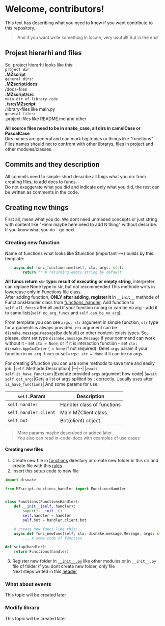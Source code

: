 # Welcome, contributors!
This text has describing what you need to know if you want contribute to this repository.
> And if you want write something in locale, very usufull! But in the end
## Projest hierarhi and files
So, project hierarhi looks like this:  
`project dir`  
__.MZscript__  
`general dirs:`  
__.MZscript/docs__  
/docs-files  
__.MZscript/src__  
`main dir of library code`  
__./src/MZscript__  
/library-files like main.py  
`general files:`  
.project-files like README.md and other

__All source files need to be in snake_case, all dirs in camelCase or PascalCase__  
Dirs names are general and can mark big topics or things like "functions"  
Files names should not to confront with other librarys, files in project and other modules/classes.
## Commits and they description
All commits need to simple-short describe all thigs what you do: from creating files, to add docs to funcs.  
Do not exaggerate what you did and indicate only what you did, the rest can be written as comments in the code.
## Creating new things
First all, mean what you do. We dont need unmaded concepts or just string with content like "Hmm maybe here need to add N thing" without describe. If you know what you do - go next

### Creating new function
Name of functions what looks like $function (important -->) builds by this template:
```py
    async def func_functionname(self, ctx, args: str):
        return "" # returning empty string by default
```
__All funcs return `str` type: result of executing or empty string__, interpreter can replace None type to str, but not recommended
This methode writs in lowercase only in Functions file class.  
After adding function, __ONLY after adding, register it__ in `__init__` methode of FunctionsHandler class from [functions_handler](/src/MZscript/functions_handler.py?FunctionsHandler). Add function to `self.all_funcs` after all and if your function no arg or can be no arg - add it to same lists(`self.no_arg_funcs` and `self.can_be_no_arg`).

From template you can see `args: str` argument in simple function, `str` type for arguments is always provided. `ctx` argument can be `disnake.message.Message`(by default) or other context-exists types. So, please, dont set type `disnake.message.Message` if your command can work without it - set `ctx = None`, or if it is interaction function - set `ctx: disnake.AppCmdInter` (` = None` if not required). Delet `args` param if your function in `no_arg_funcs` or set `args: str = None` if it can be no args.

For creating $function you can use some methods to save time and easily job:
|`self.`Methode|Description|
|--|--|
|`await self.is_have_functions`|Execute provided `args` argument how code|
|`await self.get_args`|Gets a list of args spllited by ; correctly. Usually uses after `is_have_functions`|
And some params for use:

|`self.`Param|Description|
|--|--|
|`self.handler`|Handler class of functions|
|`self.handler.client`|Main MZClient class|
|`self.bot`|Bot(client) object|
> More params maybe descrubed or added later  
You also can read in-code-docs with examples of use cases
#### Creating new files
1. Create new file in [functions](/src/MZscript/Functions/) directory or create new folder in this dir and create file with this [rules](/docs/CONTRIBUTING.md#projest-hierarhi-and-files)  
2. Insert this setup code to new file
```py
import disnake

from MZscript.functions_handler import FunctionsHandler


class Functions(FunctionsHandler):
    def __init__(self, handler):
        super().__init__()
        self.handler = handler
        self.bot = handler.client.bot

    # create new funcs like this:
    async def func_newfunc(self, ctx: disnake.message.Message, args: str):
        ... # some code of function

def setup(handler):
    return Functions(handler)
```
3. Register new folder in [`__init__.py`](/src/MZscript/Functions/__init__.py) like other modules or in `__init__.py` file of folder if you dont create new folder, only file  
Next steps writed in this [header](https://github.com/MZshnik/MZscript/blob/main/docs/CONTRIBUTING.md#creating-new-function)
### What about events
This topic will be created later
### Modify library
This topic will be created later
